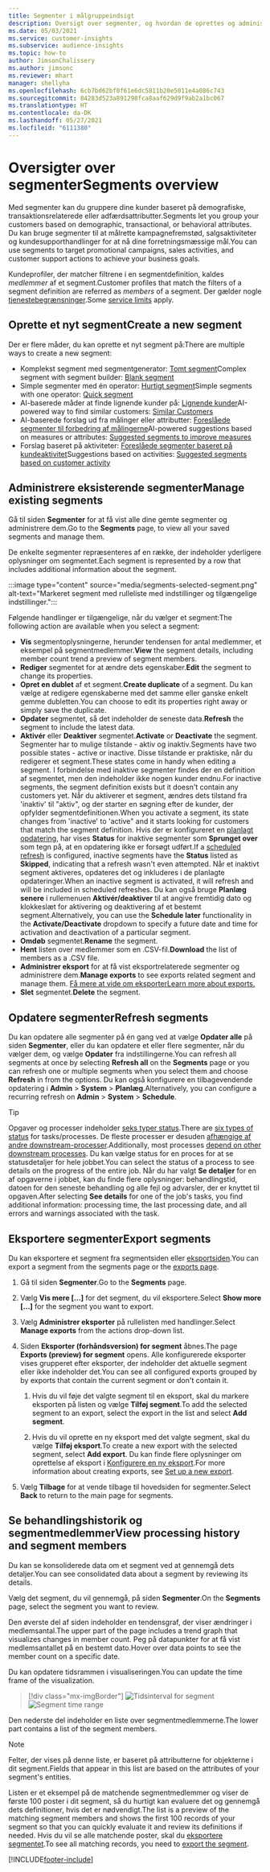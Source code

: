 ```yaml
---
title: Segmenter i målgruppeindsigt
description: Oversigt over segmenter, og hvordan de oprettes og administreres.
ms.date: 05/03/2021
ms.service: customer-insights
ms.subservice: audience-insights
ms.topic: how-to
author: JimsonChalissery
ms.author: jimsonc
ms.reviewer: mhart
manager: shellyha
ms.openlocfilehash: 6cb7bd62bf0f61e6dc5811b20e5011e4a086c743
ms.sourcegitcommit: 84283d523a891298fca8aaf629d9f9ab2a1bc067
ms.translationtype: HT
ms.contentlocale: da-DK
ms.lasthandoff: 05/27/2021
ms.locfileid: "6111380"
---
```

# <a name="segments-overview"></a><span data-ttu-id="c4e24-103">Oversigter over segmenter</span><span class="sxs-lookup"><span data-stu-id="c4e24-103">Segments overview</span></span>

<span data-ttu-id="c4e24-104">Med segmenter kan du gruppere dine kunder baseret på demografiske, transaktionsrelaterede eller adfærdsattributter.</span><span class="sxs-lookup"><span data-stu-id="c4e24-104">Segments let you group your customers based on demographic, transactional, or behavioral attributes.</span></span> <span data-ttu-id="c4e24-105">Du kan bruge segmenter til at målrette kampagnefremstød, salgsaktiviteter og kundesupporthandlinger for at nå dine forretningsmæssige mål.</span><span class="sxs-lookup"><span data-stu-id="c4e24-105">You can use segments to target promotional campaigns, sales activities, and customer support actions to achieve your business goals.</span></span>

<span data-ttu-id="c4e24-106">Kundeprofiler, der matcher filtrene i en segmentdefinition, kaldes *medlemmer* af et segment.</span><span class="sxs-lookup"><span data-stu-id="c4e24-106">Customer profiles that match the filters of a segment definition are referred as *members* of a segment.</span></span> <span data-ttu-id="c4e24-107">Der gælder nogle [tjenestebegrænsninger](service-limits.md).</span><span class="sxs-lookup"><span data-stu-id="c4e24-107">Some [service limits](service-limits.md) apply.</span></span>

## <a name="create-a-new-segment"></a><span data-ttu-id="c4e24-108">Oprette et nyt segment</span><span class="sxs-lookup"><span data-stu-id="c4e24-108">Create a new segment</span></span>

<span data-ttu-id="c4e24-109">Der er flere måder, du kan oprette et nyt segment på:</span><span class="sxs-lookup"><span data-stu-id="c4e24-109">There are multiple ways to create a new segment:</span></span> 

- <span data-ttu-id="c4e24-110">Komplekst segment med segmentgenerator: [Tomt segment](segment-builder.md#create-a-new-segment)</span><span class="sxs-lookup"><span data-stu-id="c4e24-110">Complex segment with segment builder: [Blank segment](segment-builder.md#create-a-new-segment)</span></span>
- <span data-ttu-id="c4e24-111">Simple segmenter med én operator: [Hurtigt segment](segment-builder.md#quick-segments)</span><span class="sxs-lookup"><span data-stu-id="c4e24-111">Simple segments with one operator: [Quick segment](segment-builder.md#quick-segments)</span></span>
- <span data-ttu-id="c4e24-112">AI-baserede måder at finde lignende kunder på: [Lignende kunder](find-similar-customer-segments.md)</span><span class="sxs-lookup"><span data-stu-id="c4e24-112">AI-powered way to find similar customers: [Similar Customers](find-similar-customer-segments.md)</span></span>
- <span data-ttu-id="c4e24-113">AI-baserede forslag ud fra målinger eller attributter: [Foreslåede segmenter til forbedring af målingerne](suggested-segments.md)</span><span class="sxs-lookup"><span data-stu-id="c4e24-113">AI-powered suggestions based on measures or attributes: [Suggested segments to improve measures](suggested-segments.md)</span></span>
- <span data-ttu-id="c4e24-114">Forslag baseret på aktiviteter: [Foreslåede segmenter baseret på kundeaktivitet](suggested-segments-activity.md)</span><span class="sxs-lookup"><span data-stu-id="c4e24-114">Suggestions based on activities: [Suggested segments based on customer activity](suggested-segments-activity.md)</span></span>

## <a name="manage-existing-segments"></a><span data-ttu-id="c4e24-115">Administrere eksisterende segmenter</span><span class="sxs-lookup"><span data-stu-id="c4e24-115">Manage existing segments</span></span>

<span data-ttu-id="c4e24-116">Gå til siden **Segmenter** for at få vist alle dine gemte segmenter og administrere dem.</span><span class="sxs-lookup"><span data-stu-id="c4e24-116">Go to the **Segments** page, to view all your saved segments and manage them.</span></span>

<span data-ttu-id="c4e24-117">De enkelte segmenter repræsenteres af en række, der indeholder yderligere oplysninger om segmentet.</span><span class="sxs-lookup"><span data-stu-id="c4e24-117">Each segment is represented by a row that includes additional information about the segment.</span></span>

:::image type="content" source="media/segments-selected-segment.png" alt-text="Markeret segment med rulleliste med indstillinger og tilgængelige indstillinger.":::

<span data-ttu-id="c4e24-119">Følgende handlinger er tilgængelige, når du vælger et segment:</span><span class="sxs-lookup"><span data-stu-id="c4e24-119">The following action are available when you select a segment:</span></span>

- <span data-ttu-id="c4e24-120">**Vis** segmentoplysningerne, herunder tendensen for antal medlemmer, et eksempel på segmentmedlemmer.</span><span class="sxs-lookup"><span data-stu-id="c4e24-120">**View** the segment details, including member count trend a preview of segment members.</span></span>
- <span data-ttu-id="c4e24-121">**Rediger** segmentet for at ændre dets egenskaber.</span><span class="sxs-lookup"><span data-stu-id="c4e24-121">**Edit** the segment to change its properties.</span></span>
- <span data-ttu-id="c4e24-122">**Opret en dublet** af et segment.</span><span class="sxs-lookup"><span data-stu-id="c4e24-122">**Create duplicate** of a segment.</span></span> <span data-ttu-id="c4e24-123">Du kan vælge at redigere egenskaberne med det samme eller ganske enkelt gemme dubletten.</span><span class="sxs-lookup"><span data-stu-id="c4e24-123">You can choose to edit its properties right away or simply save the duplicate.</span></span>
- <span data-ttu-id="c4e24-124">**Opdater** segmentet, så det indeholder de seneste data.</span><span class="sxs-lookup"><span data-stu-id="c4e24-124">**Refresh** the segment to include the latest data.</span></span>
- <span data-ttu-id="c4e24-125">**Aktivér** eller **Deaktiver** segmentet.</span><span class="sxs-lookup"><span data-stu-id="c4e24-125">**Activate** or **Deactivate** the segment.</span></span> <span data-ttu-id="c4e24-126">Segmenter har to mulige tilstande - aktiv og inaktiv.</span><span class="sxs-lookup"><span data-stu-id="c4e24-126">Segments have two possible states - active or inactive.</span></span> <span data-ttu-id="c4e24-127">Disse tilstande er praktiske, når du redigerer et segment.</span><span class="sxs-lookup"><span data-stu-id="c4e24-127">These states come in handy when editing a segment.</span></span> <span data-ttu-id="c4e24-128">I forbindelse med inaktive segmenter findes der en definition af segmentet, men den indeholder ikke nogen kunder endnu.</span><span class="sxs-lookup"><span data-stu-id="c4e24-128">For inactive segments, the segment definition exists but it doesn't contain any customers yet.</span></span> <span data-ttu-id="c4e24-129">Når du aktiverer et segment, ændres dets tilstand fra 'inaktiv' til "aktiv", og der starter en søgning efter de kunder, der opfylder segmentdefinitionen.</span><span class="sxs-lookup"><span data-stu-id="c4e24-129">When you activate a segment, its state changes from 'inactive' to 'active" and it starts looking for customers that match the segment definition.</span></span> <span data-ttu-id="c4e24-130">Hvis der er konfigureret en [planlagt opdatering](system.md#schedule-tab), har vises **Status** for inaktive segmenter som **Sprunget over** som tegn på, at en opdatering ikke er forsøgt udført.</span><span class="sxs-lookup"><span data-stu-id="c4e24-130">If a [scheduled refresh](system.md#schedule-tab) is configured, inactive segments have the **Status** listed as **Skipped**, indicating that a refresh wasn't even attempted.</span></span> <span data-ttu-id="c4e24-131">Når et inaktivt segment aktiveres, opdateres det og inkluderes i de planlagte opdateringer.</span><span class="sxs-lookup"><span data-stu-id="c4e24-131">When an inactive segment is activated, it will refresh and will be included in scheduled refreshes.</span></span>
  <span data-ttu-id="c4e24-132">Du kan også bruge **Planlæg senere** i rullemenuen **Aktivér/deaktiver** til at angive fremtidig dato og klokkeslæt for aktivering og deaktivering af et bestemt segment.</span><span class="sxs-lookup"><span data-stu-id="c4e24-132">Alternatively, you can use the **Schedule later** functionality in the **Activate/Deactivate** dropdown to specify a future date and time for activation and deactivation of a particular segment.</span></span>
- <span data-ttu-id="c4e24-133">**Omdøb** segmentet.</span><span class="sxs-lookup"><span data-stu-id="c4e24-133">**Rename** the segment.</span></span>
- <span data-ttu-id="c4e24-134">**Hent** listen over medlemmer som en .CSV-fil.</span><span class="sxs-lookup"><span data-stu-id="c4e24-134">**Download** the list of members as a .CSV file.</span></span>
- <span data-ttu-id="c4e24-135">**Administrer eksport** for at få vist eksportrelaterede segmenter og administrere dem.</span><span class="sxs-lookup"><span data-stu-id="c4e24-135">**Manage exports** to see exports related segment and manage them.</span></span> [<span data-ttu-id="c4e24-136">Få mere at vide om eksporter</span><span class="sxs-lookup"><span data-stu-id="c4e24-136">Learn more about exports.</span></span>](export-destinations.md)
- <span data-ttu-id="c4e24-137">**Slet** segmentet.</span><span class="sxs-lookup"><span data-stu-id="c4e24-137">**Delete** the segment.</span></span>

## <a name="refresh-segments"></a><span data-ttu-id="c4e24-138">Opdatere segmenter</span><span class="sxs-lookup"><span data-stu-id="c4e24-138">Refresh segments</span></span>

<span data-ttu-id="c4e24-139">Du kan opdatere alle segmenter på én gang ved at vælge **Opdater alle** på siden **Segmenter**, eller du kan opdatere et eller flere segmenter, når du vælger dem, og vælge **Opdater** fra indstillingerne.</span><span class="sxs-lookup"><span data-stu-id="c4e24-139">You can refresh all segments at once by selecting **Refresh all** on the **Segments** page or you can refresh one or multiple segments when you select them and choose **Refresh** in from the options.</span></span> <span data-ttu-id="c4e24-140">Du kan også konfigurere en tilbagevendende opdatering i **Admin** > **System** > **Planlæg**.</span><span class="sxs-lookup"><span data-stu-id="c4e24-140">Alternatively, you can configure a recurring refresh on **Admin** > **System** > **Schedule**.</span></span>

> [!TIP]
> <span data-ttu-id="c4e24-141">Opgaver og processer indeholder [seks typer status](system.md#status-types).</span><span class="sxs-lookup"><span data-stu-id="c4e24-141">There are [six types of status](system.md#status-types) for tasks/processes.</span></span> <span data-ttu-id="c4e24-142">De fleste processer er desuden [afhængige af andre downstream-processer](system.md#refresh-policies).</span><span class="sxs-lookup"><span data-stu-id="c4e24-142">Additionally, most processes [depend on other downstream processes](system.md#refresh-policies).</span></span> <span data-ttu-id="c4e24-143">Du kan vælge status for en proces for at se statusdetaljer for hele jobbet.</span><span class="sxs-lookup"><span data-stu-id="c4e24-143">You can select the status of a process to see details on the progress of the entire job.</span></span> <span data-ttu-id="c4e24-144">Når du har valgt **Se detaljer** for en af opgaverne i jobbet, kan du finde flere oplysninger: behandlingstid, datoen for den seneste behandling og alle fejl og advarsler, der er knyttet til opgaven.</span><span class="sxs-lookup"><span data-stu-id="c4e24-144">After selecting **See details** for one of the job's tasks, you find additional information: processing time, the last processing date, and all errors and warnings associated with the task.</span></span>

## <a name="export-segments"></a><span data-ttu-id="c4e24-145">Eksportere segmenter</span><span class="sxs-lookup"><span data-stu-id="c4e24-145">Export segments</span></span>

<span data-ttu-id="c4e24-146">Du kan eksportere et segment fra segmentsiden eller [eksportsiden](export-destinations.md).</span><span class="sxs-lookup"><span data-stu-id="c4e24-146">You can export a segment from the segments page or the [exports page](export-destinations.md).</span></span> 

1. <span data-ttu-id="c4e24-147">Gå til siden **Segmenter**.</span><span class="sxs-lookup"><span data-stu-id="c4e24-147">Go to the **Segments** page.</span></span>

1. <span data-ttu-id="c4e24-148">Vælg **Vis mere [...]** for det segment, du vil eksportere.</span><span class="sxs-lookup"><span data-stu-id="c4e24-148">Select **Show more [...]** for the segment you want to export.</span></span>

1. <span data-ttu-id="c4e24-149">Vælg **Administrer eksporter** på rullelisten med handlinger.</span><span class="sxs-lookup"><span data-stu-id="c4e24-149">Select **Manage exports** from the actions drop-down list.</span></span>

1. <span data-ttu-id="c4e24-150">Siden **Eksporter (forhåndsversion) for segment** åbnes.</span><span class="sxs-lookup"><span data-stu-id="c4e24-150">The page **Exports (preview) for segment** opens.</span></span> <span data-ttu-id="c4e24-151">Alle konfigurerede eksporter vises grupperet efter eksporter, der indeholder det aktuelle segment eller ikke indeholder det.</span><span class="sxs-lookup"><span data-stu-id="c4e24-151">You can see all configured exports grouped by by exports that contain the current segment or don't contain it.</span></span>

   1. <span data-ttu-id="c4e24-152">Hvis du vil føje det valgte segment til en eksport, skal du markere eksporten på listen og vælge **Tilføj segment**.</span><span class="sxs-lookup"><span data-stu-id="c4e24-152">To add the selected segment to an export, select the export in the list and select **Add segment**.</span></span>

   1. <span data-ttu-id="c4e24-153">Hvis du vil oprette en ny eksport med det valgte segment, skal du vælge **Tilføj eksport**.</span><span class="sxs-lookup"><span data-stu-id="c4e24-153">To create a new export with the selected segment, select **Add export**.</span></span> <span data-ttu-id="c4e24-154">Du kan finde flere oplysninger om oprettelse af eksport i [Konfigurere en ny eksport](export-destinations.md#set-up-a-new-export).</span><span class="sxs-lookup"><span data-stu-id="c4e24-154">For more information about creating exports, see [Set up a new export](export-destinations.md#set-up-a-new-export).</span></span>

1. <span data-ttu-id="c4e24-155">Vælg **Tilbage** for at vende tilbage til hovedsiden for segmenter.</span><span class="sxs-lookup"><span data-stu-id="c4e24-155">Select **Back** to return to the main page for segments.</span></span>

## <a name="view-processing-history-and-segment-members"></a><span data-ttu-id="c4e24-156">Se behandlingshistorik og segmentmedlemmer</span><span class="sxs-lookup"><span data-stu-id="c4e24-156">View processing history and segment members</span></span>

<span data-ttu-id="c4e24-157">Du kan se konsoliderede data om et segment ved at gennemgå dets detaljer.</span><span class="sxs-lookup"><span data-stu-id="c4e24-157">You can see consolidated data about a segment by reviewing its details.</span></span>

<span data-ttu-id="c4e24-158">Vælg det segment, du vil gennemgå, på siden **Segmenter**.</span><span class="sxs-lookup"><span data-stu-id="c4e24-158">On the **Segments** page, select the segment you want to review.</span></span>

<span data-ttu-id="c4e24-159">Den øverste del af siden indeholder en tendensgraf, der viser ændringer i medlemsantal.</span><span class="sxs-lookup"><span data-stu-id="c4e24-159">The upper part of the page includes a trend graph that visualizes changes in member count.</span></span> <span data-ttu-id="c4e24-160">Peg på datapunkter for at få vist medlemsantallet på en bestemt dato.</span><span class="sxs-lookup"><span data-stu-id="c4e24-160">Hover over data points to see the member count on a specific date.</span></span>

<span data-ttu-id="c4e24-161">Du kan opdatere tidsrammen i visualiseringen.</span><span class="sxs-lookup"><span data-stu-id="c4e24-161">You can update the time frame of the visualization.</span></span>

> [!div class="mx-imgBorder"]
> <span data-ttu-id="c4e24-162">![Tidsinterval for segment](media/segment-time-range.png "Tidsinterval for segment")</span><span class="sxs-lookup"><span data-stu-id="c4e24-162">![Segment time range](media/segment-time-range.png "Segment time range")</span></span>

<span data-ttu-id="c4e24-163">Den nederste del indeholder en liste over segmentmedlemmerne.</span><span class="sxs-lookup"><span data-stu-id="c4e24-163">The lower part contains a list of the segment members.</span></span>

> [!NOTE]
> <span data-ttu-id="c4e24-164">Felter, der vises på denne liste, er baseret på attributterne for objekterne i dit segment.</span><span class="sxs-lookup"><span data-stu-id="c4e24-164">Fields that appear in this list are based on the attributes of your segment's entities.</span></span>
>
><span data-ttu-id="c4e24-165">Listen er et eksempel på de matchende segmentmedlemmer og viser de første 100 poster i dit segment, så du hurtigt kan evaluere det og gennemgå dets definitioner, hvis det er nødvendigt.</span><span class="sxs-lookup"><span data-stu-id="c4e24-165">The list is a preview of the matching segment members and shows the first 100 records of your segment so that you can quickly evaluate it and review its definitions if needed.</span></span> <span data-ttu-id="c4e24-166">Hvis du vil se alle matchende poster, skal du [eksportere segmentet](export-destinations.md).</span><span class="sxs-lookup"><span data-stu-id="c4e24-166">To see all matching records, you need to [export the segment](export-destinations.md).</span></span>

[!INCLUDE[footer-include](../includes/footer-banner.md)] 
